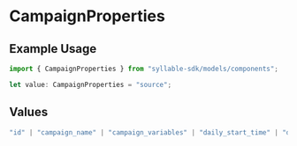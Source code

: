 # CampaignProperties

## Example Usage

```typescript
import { CampaignProperties } from "syllable-sdk/models/components";

let value: CampaignProperties = "source";
```

## Values

```typescript
"id" | "campaign_name" | "campaign_variables" | "daily_start_time" | "daily_end_time" | "source" | "caller_id" | "updated_at" | "label"
```